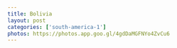 ```yaml
---
title: Bolivia
layout: post
categories: ['south-america-1']
photos: https://photos.app.goo.gl/4gdDaMGFNYo4ZvCu6
---
```

